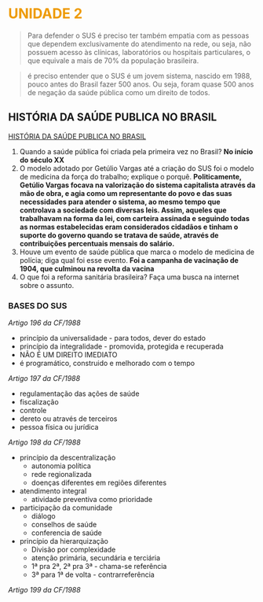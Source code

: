 # <span style="color:#ee9b02">**UNIDADE 2**</span>

> Para defender o SUS é preciso ter também empatia com as pessoas que dependem exclusivamente do atendimento na rede, ou seja, não possuem acesso às clínicas, laboratórios ou hospitais particulares, o que equivale a mais de 70% da população brasileira.

> é preciso entender que o SUS é um jovem sistema, nascido em 1988, pouco antes do Brasil fazer 500 anos. Ou seja, foram quase 500 anos de negação da saúde pública como um direito de todos.

## HISTÓRIA DA SAÚDE PUBLICA NO BRASIL

[HISTÓRIA DA SAÚDE PUBLICA NO BRASIL](https://www.youtube.com/watch?v=L7NzqtspLpc)

1. Quando a saúde pública foi criada pela primeira vez no Brasil? **No início do século XX**
2. O modelo adotado por Getúlio Vargas até a criação do SUS foi o modelo de medicina da força do trabalho; explique o porquê. **Politicamente, Getúlio Vargas focava na valorização do sistema capitalista através da mão de obra, e agia como um representante do povo e das suas necessidades para atender o sistema, ao mesmo tempo que controlava a sociedade com diversas leis. Assim, aqueles que trabalhavam na forma da lei, com carteira assinada e seguindo todas as normas estabelecidas eram considerados cidadãos e tinham o suporte do governo quando se tratava de saúde, através de contribuições percentuais mensais do salário.**
3. Houve um evento de saúde pública que marca o modelo de medicina de polícia; diga qual foi esse evento. **Foi a campanha de vacinação de 1904, que culminou na revolta da vacina**
4. O que foi a reforma sanitária brasileira? Faça uma busca na internet sobre o assunto.

### BASES DO SUS

_Artigo 196 da CF/1988_

- princípio da universalidade - para todos, dever do estado
- princípio da integralidade - promovida, protegida e recuperada
- NÃO É UM DIREITO IMEDIATO
- é programático, construido e melhorado com o tempo

_Artigo 197 da CF/1988_

- regulamentação das ações de saúde
- fiscalização
- controle
- dereto ou através de terceiros
- pessoa física ou jurídica

_Artigo 198 da CF/1988_

- princípio da descentralização
  - autonomia política
  - rede regionalizada
  - doenças diferentes em regiões diferentes
- atendimento integral
  - atividade preventiva como prioridade
- participação da comunidade
  - diálogo
  - conselhos de saúde
  - conferencia de saúde
- princípio da hierarquização
  - Divisão por complexidade
  - atenção primária, secundária e terciária
  - 1ª pra 2ª, 2ª pra 3ª - chama-se referência
  - 3ª para 1ª de volta - contrarreferência

_Artigo 199 da CF/1988_